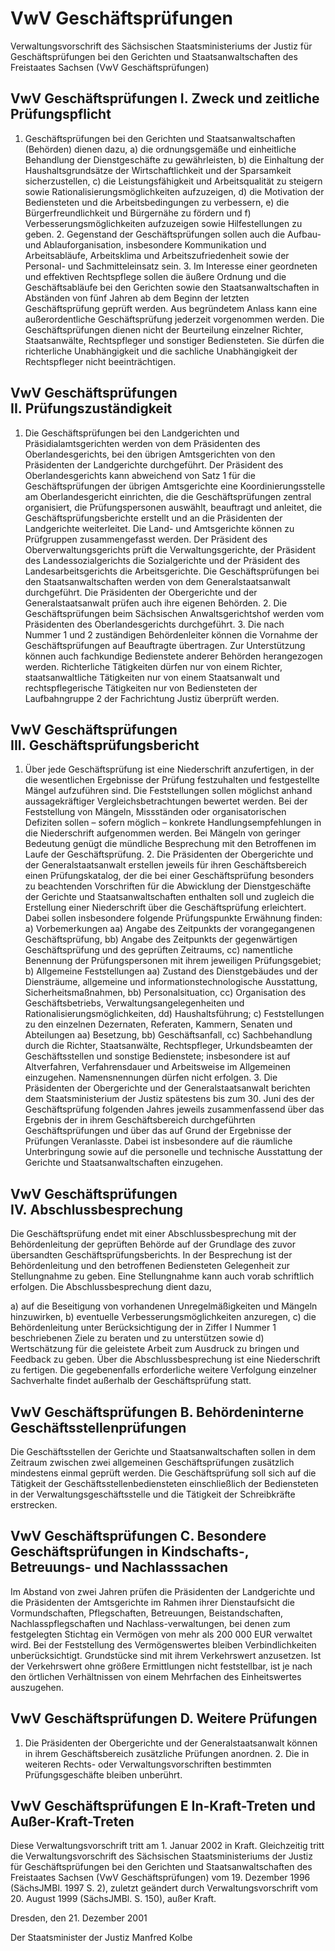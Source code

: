 # VwV Geschäftsprüfungen

Verwaltungsvorschrift des Sächsischen Staatsministeriums der Justiz für Geschäftsprüfungen bei den Gerichten und Staatsanwaltschaften des Freistaates Sachsen (VwV Geschäftsprüfungen)

## VwV Geschäftsprüfungen I. Zweck und zeitliche Prüfungspflicht

1. Geschäftsprüfungen bei den Gerichten und Staatsanwaltschaften (Behörden) dienen dazu, a) die ordnungsgemäße und einheitliche Behandlung der Dienstgeschäfte zu gewährleisten, b) die Einhaltung der Haushaltsgrundsätze der Wirtschaftlichkeit und der Sparsamkeit sicherzustellen, c) die Leistungsfähigkeit und Arbeitsqualität zu steigern sowie Rationalisierungsmöglichkeiten aufzuzeigen, d) die Motivation der Bediensteten und die Arbeitsbedingungen zu verbessern, e) die Bürgerfreundlichkeit und Bürgernähe zu fördern und f) Verbesserungsmöglichkeiten aufzuzeigen sowie Hilfestellungen zu geben. 2. Gegenstand der Geschäftsprüfungen sollen auch die Aufbau- und Ablauforganisation, insbesondere Kommunikation
und Arbeitsabläufe, Arbeitsklima und Arbeitszufriedenheit sowie der Personal- und Sachmitteleinsatz sein. 3. Im Interesse einer geordneten und effektiven Rechtspflege sollen die äußere Ordnung und die Geschäftsabläufe bei den Gerichten sowie den Staatsanwaltschaften in Abständen von fünf Jahren ab dem Beginn der letzten Geschäftsprüfung geprüft werden. Aus begründetem Anlass kann eine außerordentliche  Geschäftsprüfung jederzeit vorgenommen werden. Die Geschäftsprüfungen dienen nicht der Beurteilung einzelner Richter, Staatsanwälte, Rechtspfleger und sonstiger Bediensteten. Sie dürfen die richterliche Unabhängigkeit und die sachliche Unabhängigkeit der Rechtspfleger nicht beeinträchtigen. 
## VwV Geschäftsprüfungen II. Prüfungszuständigkeit

1. Die Geschäftsprüfungen bei den Landgerichten und Präsidialamtsgerichten werden von dem Präsidenten des Oberlandesgerichts, bei den übrigen Amtsgerichten von den Präsidenten der Landgerichte durchgeführt. Der Präsident des Oberlandesgerichts kann abweichend von Satz 1 für die Geschäftsprüfungen der übrigen Amtsgerichte eine Koordinierungsstelle am Oberlandesgericht einrichten, die die Geschäftsprüfungen zentral organisiert, die Prüfungspersonen auswählt, beauftragt und anleitet, die Geschäftsprüfungsberichte erstellt und an die Präsidenten der Landgerichte weiterleitet. Die Land- und Amtsgerichte können zu Prüfgruppen zusammengefasst werden. Der Präsident des Oberverwaltungsgerichts prüft die Verwaltungsgerichte, der Präsident des Landessozialgerichts die Sozialgerichte und der Präsident des Landesarbeitsgerichts die Arbeitsgerichte. Die Geschäftsprüfungen bei den Staatsanwaltschaften werden von dem Generalstaatsanwalt durchgeführt. Die Präsidenten der Obergerichte und der Generalstaatsanwalt prüfen auch ihre eigenen Behörden. 2. Die Geschäftsprüfungen beim Sächsischen Anwaltsgerichtshof werden vom Präsidenten des Oberlandesgerichts durchgeführt. 3. Die nach Nummer 1 und 2 zuständigen Behördenleiter können die Vornahme der Geschäftsprüfungen auf Beauftragte übertragen. Zur Unterstützung können auch fachkundige Bedienstete anderer Behörden herangezogen werden. Richterliche Tätigkeiten dürfen nur von einem Richter, staatsanwaltliche Tätigkeiten nur von einem Staatsanwalt und rechtspflegerische Tätigkeiten nur von Bediensteten der Laufbahngruppe 2 der Fachrichtung Justiz überprüft werden. 
## VwV Geschäftsprüfungen III. Geschäftsprüfungsbericht

1. Über jede Geschäftsprüfung ist eine Niederschrift anzufertigen, in der die wesentlichen Ergebnisse der Prüfung festzuhalten und festgestellte Mängel aufzuführen sind. Die Feststellungen sollen möglichst anhand aussagekräftiger Vergleichsbetrachtungen bewertet werden. Bei der Feststellung von Mängeln, Missständen oder organisatorischen Defiziten sollen – sofern möglich – konkrete Handlungsempfehlungen in die Niederschrift aufgenommen werden. Bei Mängeln von geringer Bedeutung genügt die mündliche Besprechung mit den Betroffenen im Laufe der Geschäftsprüfung. 2. Die Präsidenten der Obergerichte und der Generalstaatsanwalt erstellen jeweils für ihren Geschäftsbereich einen Prüfungskatalog, der die bei einer Geschäftsprüfung besonders zu beachtenden Vorschriften für die Abwicklung der Dienstgeschäfte der Gerichte und Staatsanwaltschaften enthalten soll und zugleich die Erstellung einer Niederschrift über die Geschäftsprüfung erleichtert. Dabei sollen insbesondere folgende Prüfungspunkte Erwähnung finden: a) Vorbemerkungen  aa) Angabe des Zeitpunkts der vorangegangenen Geschäftsprüfung,  bb) Angabe des Zeitpunkts der gegenwärtigen Geschäftsprüfung und des geprüften Zeitraums,  cc) namentliche Benennung der Prüfungspersonen mit ihrem jeweiligen Prüfungsgebiet; b) Allgemeine Feststellungen  aa) Zustand des Dienstgebäudes und der Diensträume, allgemeine und informationstechnologische Ausstattung,
Sicherheitsmaßnahmen,  bb) Personalsituation,  cc) Organisation des Geschäftsbetriebs, Verwaltungsangelegenheiten und Rationalisierungsmöglichkeiten,  dd) Haushaltsführung; c) Feststellungen zu den einzelnen Dezernaten, Referaten, Kammern, Senaten und Abteilungen  aa) Besetzung,  bb) Geschäftsanfall,  cc) Sachbehandlung durch die Richter, Staatsanwälte, Rechtspfleger, Urkundsbeamten der Geschäftsstellen
und sonstige Bedienstete; insbesondere ist auf Altverfahren, Verfahrensdauer und Arbeitsweise im Allgemeinen
einzugehen. Namensnennungen dürfen nicht erfolgen. 3. Die Präsidenten der Obergerichte und der Generalstaatsanwalt berichten dem Staatsministerium der Justiz spätestens bis zum 30. Juni des der Geschäftsprüfung folgenden Jahres jeweils zusammenfassend über das Ergebnis der in ihrem Geschäftsbereich durchgeführten Geschäftsprüfungen und über das auf Grund der Ergebnisse der Prüfungen Veranlasste. Dabei ist insbesondere auf die räumliche Unterbringung sowie auf die personelle und technische Ausstattung der Gerichte und Staatsanwaltschaften einzugehen. 
## VwV Geschäftsprüfungen IV. Abschlussbesprechung

Die Geschäftsprüfung endet mit einer Abschlussbesprechung mit der Behördenleitung der geprüften Behörde auf der Grundlage des zuvor übersandten Geschäftsprüfungsberichts. In der Besprechung ist der Behördenleitung und den betroffenen Bediensteten Gelegenheit zur Stellungnahme zu geben. Eine Stellungnahme kann auch vorab schriftlich erfolgen. Die Abschlussbesprechung dient dazu,

a) auf die Beseitigung von vorhandenen Unregelmäßigkeiten und Mängeln hinzuwirken, b) eventuelle Verbesserungsmöglichkeiten anzuregen, c) die Behördenleitung unter Berücksichtigung der in Ziffer I Nummer 1 beschriebenen Ziele zu beraten und zu unterstützen
sowie d) Wertschätzung für die geleistete Arbeit zum Ausdruck zu bringen und Feedback zu geben. Über die Abschlussbesprechung ist eine Niederschrift zu fertigen. Die gegebenenfalls erforderliche weitere Verfolgung
einzelner Sachverhalte findet außerhalb der Geschäftsprüfung statt.


## VwV Geschäftsprüfungen B. Behördeninterne Geschäftsstellenprüfungen

Die Geschäftsstellen der Gerichte und Staatsanwaltschaften sollen in dem Zeitraum zwischen zwei allgemeinen Geschäftsprüfungen zusätzlich mindestens einmal geprüft werden. Die Geschäftsprüfung soll sich auf die Tätigkeit der Geschäftsstellenbediensteten einschließlich der Bediensteten
in der Verwaltungsgeschäftsstelle und die Tätigkeit der Schreibkräfte erstrecken.


## VwV Geschäftsprüfungen C. Besondere Geschäftsprüfungen in Kindschafts-, Betreuungs- und Nachlasssachen

Im Abstand von zwei Jahren prüfen die Präsidenten der Landgerichte und die Präsidenten der Amtsgerichte im Rahmen ihrer Dienstaufsicht die Vormundschaften, Pflegschaften, Betreuungen, Beistandschaften, Nachlasspflegschaften und Nachlass-verwaltungen, bei denen zum festgelegten Stichtag ein Vermögen von mehr als 200 000 EUR verwaltet wird. Bei der Feststellung des Vermögenswertes bleiben Verbindlichkeiten unberücksichtigt. Grundstücke sind mit ihrem Verkehrswert anzusetzen. Ist der Verkehrswert ohne größere Ermittlungen nicht feststellbar, ist je nach den örtlichen Verhältnissen von einem Mehrfachen des Einheitswertes auszugehen.


## VwV Geschäftsprüfungen D. Weitere Prüfungen



1. Die Präsidenten der Obergerichte und der Generalstaatsanwalt können in ihrem Geschäftsbereich zusätzliche Prüfungen anordnen. 2. Die in weiteren Rechts- oder Verwaltungsvorschriften bestimmten Prüfungsgeschäfte bleiben unberührt. 
## VwV Geschäftsprüfungen E In-Kraft-Treten und Außer-Kraft-Treten

Diese Verwaltungsvorschrift tritt am 1. Januar 2002 in Kraft. Gleichzeitig tritt die Verwaltungsvorschrift des Sächsischen Staatsministeriums der Justiz für Geschäftsprüfungen bei den Gerichten und Staatsanwaltschaften des Freistaates Sachsen (VwV Geschäftsprüfungen) vom 19. Dezember 1996 (SächsJMBl. 1997 S. 2), zuletzt geändert durch Verwaltungsvorschrift vom 20. August 1999 (SächsJMBl. S. 150), außer Kraft.

Dresden, den 21. Dezember 2001

Der Staatsminister der Justiz 
         Manfred Kolbe

